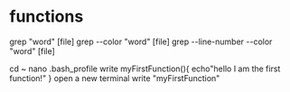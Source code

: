 # functions


grep "word" [file]
grep --color "word" [file]
grep --line-number --color "word" [file]




cd ~
nano .bash_profile
write
myFirstFunction(){
echo"hello I am the first function!"
}
open a new terminal
write "myFirstFunction"
